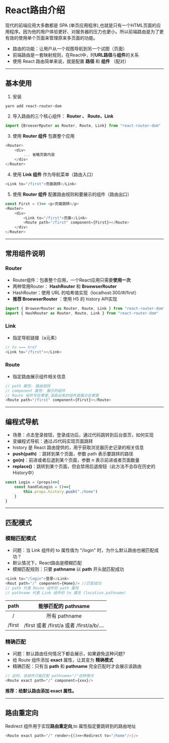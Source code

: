 # React路由介绍

现代的前端应用大多数都是 SPA (单页应用程序),也就是只有一个HTML页面的应用程序。因为他的用户体验更好、对服务器的压力也更小。所以前端路由是为了更有效的使用单个页面来管理原来多页面的功能。

- 路由的功能：让用户从一个视图导航到另一个试图（页面）
- 前端路由是一套映射规则，在React中，时**URL路径**与**组件**的关系
- 使用 React 路由简单来说，就是配置 **路径** 和 **组件** （配对）

---

## 基本使用

1. 安装

```shell
yarn add react-router-dom
```

2. 导入路由的三个核心组件： **Router 、 Route、Link**

```javascript
import {BroeserRputer as Router, Route, Link} from "react-router-dom"
```

3. 使用 **Router 组件** 包裹整个应用

```javascript
<Router>
	<div>
    	... 省略页面内容
    </div>
</Router>
```

4. 使用 **Link 组件** 作为导航菜单（路由入口）

```javascript
<Link to="/first">页面跳转</Link>
```

5. 使用 **Router 组件** 配置路由规则和要展示的组件（路由出口）

```javascript
const First = ()=> <p>页面跳转</p>
<Router>
	<div>
      	<Link to="/first">页面</Link>
		<Route path="/first" component={First}></Route>
	</div>
</Router>
```

---

## 常用组件说明

### Router

- Router组件：包裹整个应用，一个React应用只需要**使用一次**
- 两种常用Router： **HashRouter** 和 **BroewserRouter**
- HashRouter：使用 URL 的哈希值实现（localhost:300/#/first）
- **推荐 BroewserRouter** ：使用 H5 的 history API实现

```javascript
import { BrowserRouter as Router, Route, Link } from "react-router-dom"
import { HashRouter as Router, Route, Link } from "react-router-dom"
```

### Link 

- 指定导航链接（a元素）

```javascript
// to === href
<Link to="/first"></Link>
```

### Route

- 指定路由展示组件相关信息

```javascript
// path 属性: 路由规则
// component 属性: 展示的组件
// Route 组件写在哪里,渲染出来的组件就展示在哪里
<Route path="/first" component={First}></Route>
```

---

## 编程式导航

- 场景：点击登录按钮，登录成功后，通过代码跳转到后台首页，如何实现
- 变编程式导航：通过JS代码实现页面跳转
- history 是 React 路由提供的，用于获取浏览器历史记录的相关信息
- **push(path)** ：跳转到某个页面，参数 path 表示要跳转的路径
- **go(n)**：前进或者后退到某个页面，参数 n 表示前进或者页面数量
- **replace()**：跳转到某个页面，但会禁用后退按钮（此方法不会存在历史的History中）

```javascript
const Login = (props)=>{
    const handleLogin = ()=>{
        this.props.history.push("./home")
    }
}
```

----

## 匹配模式

### 模糊匹配模式

- 问题：当 Link 组件的 to 属性值为 "/login" 时，为什么默认路由也被匹配成功？
- 默认情况下，React路由是模糊匹配
- 模糊匹配规则：只要 **pathname** 以 **path** 开头就匹配成功

```javascript
<Link to="/login">登录</Link>
<Rout path="/" component={Home}/> //匹配成功
// path 代表 Route 组件的 path 属性
// pathname 代表 Link 组件的 to 属性 (location.pathname)
```

|  path  |            能够匹配的 pathname            |
| :----: | :---------------------------------------: |
|   /    |               所有 pathname               |
| /first | /first 或者 /first/a 或者 /first/a/b/.... |

### 精确匹配

- 问题：默认路由任何情况下都会展示，如果避免这种问题?
- 给 Route 组件添加 **exact** 属性，让其变为 **精确模式**
- 精确匹配：只有当 **path** 和 **pathname** 完全匹配时才会展示该路由

```javascript
// 此时，该组件只能匹配 pathname="/"这种情况
<Route exact path="/" component={xxx}/>
```

**推荐：给默认路由添加 exact 属性。**

---

## 路由重定向

Redirect  组件用于实现**路由重定向**,to 属性指定要跳转到的路由地址

```javascript
<Route exact path="/" render={()=><Redirect to="/home"/>}/>
```

